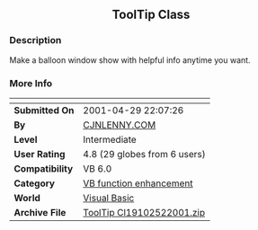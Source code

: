﻿<div align="center">

## ToolTip Class


</div>

### Description

Make a balloon window show with helpful info anytime you want.
 
### More Info
 


<span>             |<span>
---                |---
**Submitted On**   |2001-04-29 22:07:26
**By**             |[CJNLENNY\.COM](https://github.com/Planet-Source-Code/PSCIndex/blob/master/ByAuthor/cjnlenny-com.md)
**Level**          |Intermediate
**User Rating**    |4.8 (29 globes from 6 users)
**Compatibility**  |VB 6\.0
**Category**       |[VB function enhancement](https://github.com/Planet-Source-Code/PSCIndex/blob/master/ByCategory/vb-function-enhancement__1-25.md)
**World**          |[Visual Basic](https://github.com/Planet-Source-Code/PSCIndex/blob/master/ByWorld/visual-basic.md)
**Archive File**   |[ToolTip Cl19102522001\.zip](https://github.com/Planet-Source-Code/cjnlenny-com-tooltip-class__1-22867/archive/master.zip)








